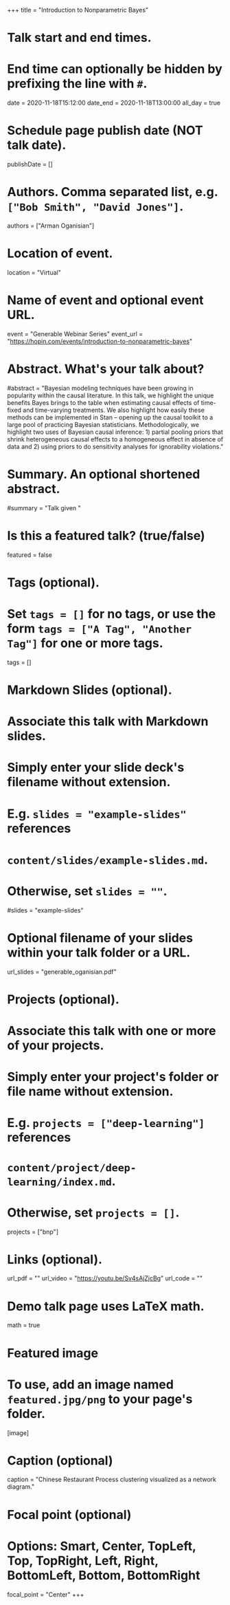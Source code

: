 +++
title = "Introduction to Nonparametric Bayes"

# Talk start and end times.
#   End time can optionally be hidden by prefixing the line with `#`.
date = 2020-11-18T15:12:00
date_end = 2020-11-18T13:00:00
all_day = true

# Schedule page publish date (NOT talk date).
publishDate = []

# Authors. Comma separated list, e.g. `["Bob Smith", "David Jones"]`.
authors = ["Arman Oganisian"]

# Location of event.
location = "Virtual"

# Name of event and optional event URL.
event = "Generable Webinar Series"
event_url = "https://hopin.com/events/introduction-to-nonparametric-bayes"

# Abstract. What's your talk about?
#abstract = "Bayesian modeling techniques have been growing in popularity within the causal literature. In this talk, we highlight the unique benefits Bayes brings to the table when estimating causal effects of time-fixed and time-varying treatments. We also highlight how easily these methods can be implemented in Stan – opening up the causal toolkit to a large pool of practicing Bayesian statisticians. Methodologically, we highlight two uses of Bayesian causal inference: 1) partial pooling priors that shrink heterogeneous causal effects to a homogeneous effect in absence of data and 2) using priors to do sensitivity analyses for ignorability violations."

# Summary. An optional shortened abstract.
#summary = "Talk given "

# Is this a featured talk? (true/false)
featured = false

# Tags (optional).
#   Set `tags = []` for no tags, or use the form `tags = ["A Tag", "Another Tag"]` for one or more tags.
tags = []

# Markdown Slides (optional).
#   Associate this talk with Markdown slides.
#   Simply enter your slide deck's filename without extension.
#   E.g. `slides = "example-slides"` references 
#   `content/slides/example-slides.md`.
#   Otherwise, set `slides = ""`.
#slides = "example-slides"

# Optional filename of your slides within your talk folder or a URL.
url_slides = "generable_oganisian.pdf"

# Projects (optional).
#   Associate this talk with one or more of your projects.
#   Simply enter your project's folder or file name without extension.
#   E.g. `projects = ["deep-learning"]` references 
#   `content/project/deep-learning/index.md`.
#   Otherwise, set `projects = []`.
projects = ["bnp"]

# Links (optional).
url_pdf = ""
url_video = "https://youtu.be/Sv4sAjZjcBg"
url_code = ""

# Demo talk page uses LaTeX math.
math = true

# Featured image
# To use, add an image named `featured.jpg/png` to your page's folder. 
[image]
  # Caption (optional)
  caption = "Chinese Restaurant Process clustering visualized as a network diagram."

  # Focal point (optional)
  # Options: Smart, Center, TopLeft, Top, TopRight, Left, Right, BottomLeft, Bottom, BottomRight
  focal_point = "Center"
+++

